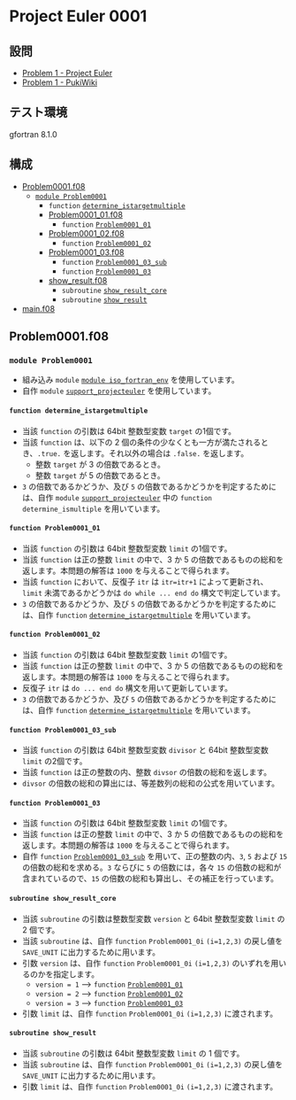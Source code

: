 # Project Euler 0001 #

## 設問 ##

* [Problem 1 - Project Euler](https://projecteuler.net/problem=1)
* [Problem 1 - PukiWiki](http://odz.sakura.ne.jp/projecteuler/index.php?cmd=read&page=Problem%201)

## テスト環境 ##

gfortran 8.1.0

## 構成 ##

* [Problem0001.f08](Problem0001.f08)
  * [`module Problem0001`](#module-problem0001)
    * `function` [`determine_istargetmultiple`](#function-determine_istargetmultiple)
    * [Problem0001_01.f08](Problem0001_01.f08)
      * `function` [`Problem0001_01`](#function-problem0001_01)
    * [Problem0001_02.f08](Problem0001_02.f08)
      * `function` [`Problem0001_02`](#function-problem0001_02)
    * [Problem0001_03.f08](Problem0001_03.f08)
      * `function` [`Problem0001_03_sub`](#function-problem0001_03_sub)
      * `function` [`Problem0001_03`](#function-problem0001_03)
    * [show_result.f08](show_result.f08)
      * `subroutine` [`show_result_core`](#subroutine-show_result_core)
      * `subroutine` [`show_result`](#subroutine-show_result)
* [main.f08](main.f08)

## Problem0001.f08 ##

### `module Problem0001` ###

* 組み込み `module` [`module iso_fortran_env`](https://gcc.gnu.org/onlinedocs/gfortran/ISO_005fFORTRAN_005fENV.html) を使用しています。
* 自作 `module` [`support_projecteuler`](../support/support_projecteuler.f08) を使用しています。

#### `function determine_istargetmultiple` ####

* 当該 `function` の引数は 64bit 整数型変数 `target` の1個です。
* 当該 `function` は、以下の 2 個の条件の少なくとも一方が満たされるとき、`.true.` を返します。それ以外の場合は `.false.` を返します。
  * 整数 `target` が 3 の倍数であるとき。
  * 整数 `target` が 5 の倍数であるとき。
* `3` の倍数であるかどうか、及び `5` の倍数であるかどうかを判定するためには、自作 `module` [`support_projecteuler`](../support) 中の `function determine_ismultiple` を用いています。

#### `function Problem0001_01` ####

* 当該 `function` の引数は 64bit 整数型変数 `limit` の1個です。
* 当該 `function` は正の整数 `limit` の中で、3 か 5 の倍数であるものの総和を返します。本問題の解答は `1000` を与えることで得られます。
* 当該 `function` において、反復子 `itr` は `itr=itr+1` によって更新され、`limit` 未満であるかどうかは `do while ... end do` 構文で判定しています。
* `3` の倍数であるかどうか、及び `5` の倍数であるかどうかを判定するためには、自作 `function` [`determine_istargetmultiple`](#function-determine_istargetmultiple) を用いています。

#### `function Problem0001_02` ####

* 当該 `function` の引数は 64bit 整数型変数 `limit` の1個です。
* 当該 `function` は正の整数 `limit` の中で、3 か 5 の倍数であるものの総和を返します。本問題の解答は `1000` を与えることで得られます。
* 反復子 `itr` は `do ... end do` 構文を用いて更新しています。
* `3` の倍数であるかどうか、及び `5` の倍数であるかどうかを判定するためには、自作 `function` [`determine_istargetmultiple`](#function-determine_istargetmultiple) を用いています。

#### `function Problem0001_03_sub` ####

* 当該 `function` の引数は 64bit 整数型変数 `divisor` と 64bit 整数型変数 `limit` の2個です。
* 当該 `function` は正の整数の内、整数 `divsor` の倍数の総和を返します。
* `divsor` の倍数の総和の算出には、等差数列の総和の公式を用いています。

#### `function Problem0001_03` ####

* 当該 `function` の引数は 64bit 整数型変数 `limit` の1個です。
* 当該 `function` は正の整数 `limit` の中で、3 か 5 の倍数であるものの総和を返します。本問題の解答は `1000` を与えることで得られます。
* 自作 `function` [`Problem0001_03_sub`](#function-problem0001_03_sub) を用いて、正の整数の内、`3`, `5` および `15` の倍数の総和を求める。`3` ならびに `5` の倍数には，各々 `15` の倍数の総和が含まれているので、`15` の倍数の総和も算出し、その補正を行っています。

#### `subroutine show_result_core` ####

* 当該 `subroutine` の引数は整数型変数 `version` と 64bit 整数型変数 `limit` の 2 個です。
* 当該 `subroutine` は、自作 `function` `Problem0001_0i` `(i=1,2,3)` の戻し値を `SAVE_UNIT` に出力するために用います。
* 引数 `version` は、自作 `function` `Problem0001_0i` `(i=1,2,3)` のいずれを用いるのかを指定します。
  * `version = 1` --> `function` [`Problem0001_01`](#function-problem0001_01)
  * `version = 2` --> `function` [`Problem0001_02`](#function-problem0001_02)
  * `version = 3` --> `function` [`Problem0001_03`](#function-problem0001_03)
* 引数 `limit` は、自作 `function` `Problem0001_0i` `(i=1,2,3)` に渡されます。

#### `subroutine show_result` ####

* 当該 `subroutine` の引数は 64bit 整数型変数 `limit` の 1 個です。
* 当該 `subroutine` は、自作 `function` `Problem0001_0i` `(i=1,2,3)` の戻し値を `SAVE_UNIT` に出力するために用います。
* 引数 `limit` は、自作 `function` `Problem0001_0i` `(i=1,2,3)` に渡されます。
